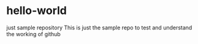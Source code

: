 # hello-world
just sample repository
This is just the sample repo to test and understand the working of github
